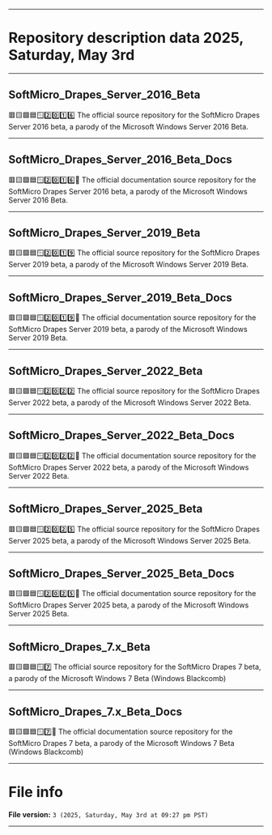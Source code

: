 
***

# Repository description data 2025, Saturday, May 3rd

---

## SoftMicro_Drapes_Server_2016_Beta

🟥️🟨️🟩️🟦️🪟️2️⃣️0️⃣️1️⃣️6️⃣️ The official source repository for the SoftMicro Drapes Server 2016 beta, a parody of the Microsoft Windows Server 2016 Beta.

---

## SoftMicro_Drapes_Server_2016_Beta_Docs

🟥️🟨️🟩️🟦️🪟️2️⃣️0️⃣️1️⃣️6️⃣️📖️ The official documentation source repository for the SoftMicro Drapes Server 2016 beta, a parody of the Microsoft Windows Server 2016 Beta.

---

## SoftMicro_Drapes_Server_2019_Beta

🟥️🟨️🟩️🟦️🪟️2️⃣️0️⃣️1️⃣️9️⃣️ The official source repository for the SoftMicro Drapes Server 2019 beta, a parody of the Microsoft Windows Server 2019 Beta.

---

## SoftMicro_Drapes_Server_2019_Beta_Docs

🟥️🟨️🟩️🟦️🪟️2️⃣️0️⃣️1️⃣️9️⃣️📖️ The official documentation source repository for the SoftMicro Drapes Server 2019 beta, a parody of the Microsoft Windows Server 2019 Beta.

---

## SoftMicro_Drapes_Server_2022_Beta

🟥️🟨️🟩️🟦️🪟️2️⃣️0️⃣️2️⃣️2️⃣️ The official source repository for the SoftMicro Drapes Server 2022 beta, a parody of the Microsoft Windows Server 2022 Beta.

---

## SoftMicro_Drapes_Server_2022_Beta_Docs

🟥️🟨️🟩️🟦️🪟️2️⃣️0️⃣️2️⃣️2️⃣️📖️ The official documentation source repository for the SoftMicro Drapes Server 2022 beta, a parody of the Microsoft Windows Server 2022 Beta.

---

## SoftMicro_Drapes_Server_2025_Beta

🟥️🟨️🟩️🟦️🪟️2️⃣️0️⃣️2️⃣️5️⃣️ The official source repository for the SoftMicro Drapes Server 2025 beta, a parody of the Microsoft Windows Server 2025 Beta.

---

## SoftMicro_Drapes_Server_2025_Beta_Docs

🟥️🟨️🟩️🟦️🪟️2️⃣️0️⃣️2️⃣️5️⃣️📖️ The official documentation source repository for the SoftMicro Drapes Server 2025 beta, a parody of the Microsoft Windows Server 2025 Beta.

---

## SoftMicro_Drapes_7.x_Beta

🟥️🟨️🟩️🟦️🪟️7️⃣️ The official source repository for the SoftMicro Drapes 7 beta, a parody of the Microsoft Windows 7 Beta (Windows Blackcomb)

---

## SoftMicro_Drapes_7.x_Beta_Docs

🟥️🟨️🟩️🟦️🪟️7️⃣️📖️ The official documentation source repository for the SoftMicro Drapes 7 beta, a parody of the Microsoft Windows 7 Beta (Windows Blackcomb)

***

# File info

**File version:** `3 (2025, Saturday, May 3rd at 09:27 pm PST)`

***

